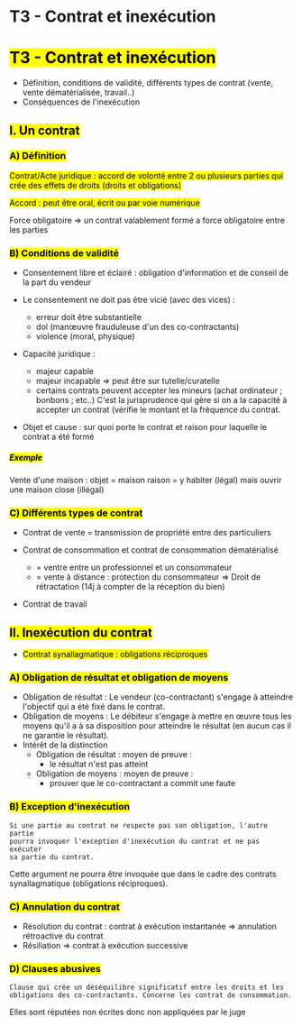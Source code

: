 # T3 - Contrat et inexécution
# <mark class="hltr-purple format">T3 - Contrat et inexécution</mark>

- Définition, conditions de validité, différents types de contrat (vente, vente dématérialisée, travail..)
- Conséquences de l'inexécution

## <mark class="hltr-green format">l. Un contrat</mark>
### <mark class="hltr-pink format">A) Définition</mark>

<mark class="hltr-red format">Contrat/Acte juridique : accord de volonté entre 2 ou plusieurs parties qui crée des effets de droits (droits et obligations)</mark>

<mark class="hltr-red format">Accord : peut être oral, écrit ou par voie numérique</mark>

Force obligatoire => un contrat valablement formé a force obligatoire entre les parties

### <mark class="hltr-pink format">B) Conditions de validité</mark>

- Consentement libre et éclairé : obligation d'information et de conseil de la part du vendeur 
- Le consentement ne doit pas être vicié (avec des vices) :
	- erreur doit être substantielle
	- dol (manœuvre frauduleuse d'un des co-contractants)
	- violence (moral, physique)
- Capacité juridique : 
	- majeur capable
	- majeur incapable => peut être sur tutelle/curatelle
	- certains contrats peuvent accepter les mineurs (achat ordinateur ; bonbons ; etc..)
C'est la jurisprudence qui gère si on a la capacité à accepter un contrat (vérifie le montant et la fréquence du contrat.

- Objet et cause : sur quoi porte le contrat et raison pour laquelle le contrat a été formé

##### <mark class="hltr-grey format">Exemple</mark> 
Vente d'une maison :
	objet = maison
	raison = y habiter (légal) mais ouvrir une maison close (illégal)

### <mark class="hltr-pink format">C) Différents types de contrat</mark>

- Contrat de vente = transmission de propriété entre des particuliers
- Contrat de consommation et contrat de consommation dématérialisé
	- = ventre entre un professionnel et un consommateur
	- = vente à distance : protection du consommateur => Droit de rétractation (14j à compter de la réception du bien)

- Contrat de travail
## <mark class="hltr-green format">ll. Inexécution du contrat</mark>

- <mark class="hltr-red format">Contrat synallagmatique : obligations réciproques</mark>
### <mark class="hltr-pink format">A) Obligation de résultat et obligation de moyens</mark>

- Obligation de résultat : Le vendeur (co-contractant) s'engage à atteindre l'objectif qui a été fixé dans le contrat.
- Obligation de moyens : Le débiteur s'engage à mettre en œuvre tous les moyens qu'il a à sa disposition pour atteindre le résultat (en aucun cas il ne garantie le résultat).
- Intérêt de la distinction 
	- Obligation de résultat : moyen de preuve : 
		- le résultat n'est pas atteint
	- Obligation de moyens : moyen de preuve :
		- prouver que le co-contractant a commit une faute
### <mark class="hltr-pink format">B) Exception d'inexécution </mark>

	Si une partie au contrat ne respecte pas son obligation, l'autre partie 
	pourra invoquer l'exception d'inexécution du contrat et ne pas exécuter 
	sa partie du contrat. 

Cette argument ne pourra être invoquée que dans le cadre des contrats synallagmatique (obligations réciproques).

### <mark class="hltr-pink format">C) Annulation du contrat </mark>

- Résolution du contrat : contrat à exécution instantanée => annulation rétroactive du contrat
- Résiliation => contrat à exécution successive 

### <mark class="hltr-pink format">D) Clauses abusives</mark>

	Clause qui crée un déséquilibre significatif entre les droits et les 
	obligations des co-contractants. Concerne les contrat de consommation.

Elles sont réputées non écrites donc non appliquées par le juge
